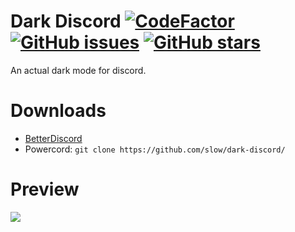 # Dark Discord [![CodeFactor](https://www.codefactor.io/repository/github/slow/dark-discord/badge)](https://www.codefactor.io/repository/github/slow/dark-discord) [![GitHub issues](https://img.shields.io/github/issues/slow/dark-discord?style=flat)](https://github.com/slow/dark-discord/issues) [![GitHub stars](https://img.shields.io/github/stars/slow/dark-discord?style=flat)](https://github.com/slow/dark-discord/stargazers)
An actual dark mode for discord.

# Downloads
- [BetterDiscord](https://betterdiscord.net/ghdl?id=3420)
- Powercord: `git clone https://github.com/slow/dark-discord/`

# Preview
<img src="https://media.wtf/54068831"/>
